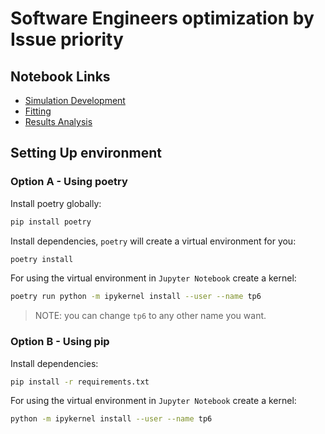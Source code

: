 # Software Engineers optimization by Issue priority

## Notebook Links

- [Simulation Development](https://github.com/JuanCruzCaggiano/Simulacion-TP6/blob/main/notebooks/simulation.ipynb)
- [Fitting](https://github.com/JuanCruzCaggiano/Simulacion-TP6/blob/main/notebooks/fit.ipynb)
- [Results Analysis](https://github.com/JuanCruzCaggiano/Simulacion-TP6/blob/main/notebooks/results.ipynb)

## Setting Up environment

### Option A - Using poetry

Install poetry globally:

```bash
pip install poetry
```

Install dependencies, `poetry` will create a virtual environment for you:

```bash
poetry install
```

For using the virtual environment in `Jupyter Notebook` create a kernel:

```bash
poetry run python -m ipykernel install --user --name tp6
```

> NOTE: you can change `tp6` to any other name you want.

### Option B - Using pip

Install dependencies:

```bash
pip install -r requirements.txt
```

For using the virtual environment in `Jupyter Notebook` create a kernel:

```bash
python -m ipykernel install --user --name tp6
```
